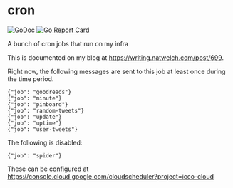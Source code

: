 # cron

[![GoDoc](https://godoc.org/github.com/icco/cron?status.svg)](https://godoc.org/github.com/icco/cron)
[![Go Report Card](https://goreportcard.com/badge/github.com/icco/cron)](https://goreportcard.com/report/github.com/icco/cron)

A bunch of cron jobs that run on my infra

This is documented on my blog at https://writing.natwelch.com/post/699.

Right now, the following messages are sent to this job at least once during the time period.

```
{"job": "goodreads"}
{"job": "minute"}
{"job": "pinboard"}
{"job": "random-tweets"}
{"job": "update"}
{"job": "uptime"}
{"job": "user-tweets"}
```

The following is disabled:

```
{"job": "spider"}
```

These can be configured at https://console.cloud.google.com/cloudscheduler?project=icco-cloud

